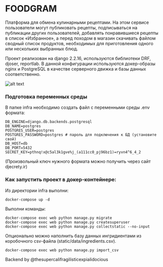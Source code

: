 # FOODGRAM #
Платформа для обмена кулинарными рецептами. На этом сервисе пользователи могут публиковать рецепты, подписываться на публикации других пользователей, добавлять понравившиеся рецепты в список «Избранное», а перед походом в магазин скачивать файлом сводный список продуктов, необходимых для приготовления одного или нескольких выбранных блюд.

Проект реализован на django 2.2.16, используются библиотеки DRF, djoser, reportlab. В данной конфигурации используются докер-образы nginx и PostgreSQL в качестве серверного движка и базы данных соответственно.

![alt text](https://github.com/thesupercalifragilisticexpialidocious/foodgram-project-react/actions/workflows/fg_workflow.yml/badge.svg)

### Подготовка переменных среды

В папке infra необходимо создать файл с переменными среды .env формата:
 
```
DB_ENGINE=django.db.backends.postgresql
DB_NAME=postgres
POSTGRES_USER=postgres
POSTGRES_PASSWORD=postgres # пароль для подключения к БД (установите свой)
DB_HOST=db
DB_PORT=5432
SECRET_KEY=pthnq!x@c5al3k1gve%j_(a111cc0_pj96bz1)=ryvn4^6_4_2
```
(Произвольный ключ нужного формата можно получить через сайт djecrety.ir)


### Как запустить проект в докер-контейнере:

Из директории infra выполни:

```
docker-compose up -d
```

Выполни команды:
```
docker-compose exec web python manage.py migrate
docker-compose exec web python manage.py createsuperuser
docker-compose exec web python manage.py collectstatic --no-input
```

Опционально можно наполнить базу данных ингридиентами из коробочного csv-файла (static/data/ingredients.csv).

```
docker-compose exec web python manage.py import_csv
```

Backend by @thesupercalifragilisticexpialidocious
